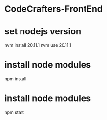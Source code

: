 # CodeCrafters-FrontEnd
# set nodejs version
nvm install 20.11.1
nvm use 20.11.1

# install node modules
npm install

# install node modules
npm start
